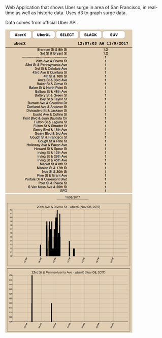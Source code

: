 Web Application that shows Uber surge in area of San Francisco, in real-time as well as historic data. Uses d3 to graph surge data.

Data comes from official Uber API.

<img width="400" alt="application interface" src="surgeAlert-interface-1.png" />
<img width="400" alt="application interface" src="surgeAlert-interface-2.png" />